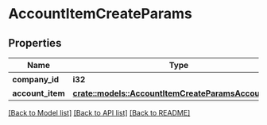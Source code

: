 # AccountItemCreateParams

## Properties

Name | Type | Description | Notes
------------ | ------------- | ------------- | -------------
**company_id** | **i32** | 事業所ID | 
**account_item** | [**crate::models::AccountItemCreateParamsAccountItem**](accountItemCreateParams_account_item.md) |  | 

[[Back to Model list]](../README.md#documentation-for-models) [[Back to API list]](../README.md#documentation-for-api-endpoints) [[Back to README]](../README.md)


